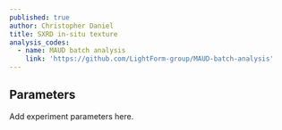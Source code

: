 ```yaml
---
published: true
author: Christopher Daniel
title: SXRD in-situ texture
analysis_codes:
  - name: MAUD batch analysis
    link: 'https://github.com/LightForm-group/MAUD-batch-analysis'
---
```

## Parameters

Add experiment parameters here.
